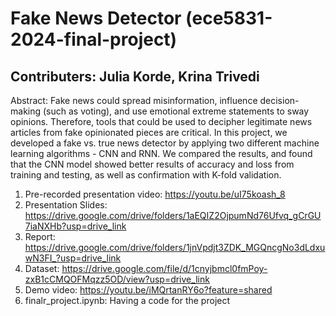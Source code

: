 # Fake News Detector (ece5831-2024-final-project)

## Contributers: Julia Korde, Krina Trivedi
Abstract: Fake news could spread misinformation, influence
decision-making (such as voting), and use emotional extreme
statements to sway opinions. Therefore, tools that could be used to
decipher legitimate news articles from fake opinionated pieces are
critical. In this project, we developed a fake vs. true news detector
by applying two different machine learning algorithms - CNN
and RNN. We compared the results, and found that the CNN
model showed better results of accuracy and loss from training
and testing, as well as confirmation with K-fold validation.

1. Pre-recorded presentation video: https://youtu.be/uI75koash_8
2. Presentation Slides: https://drive.google.com/drive/folders/1aEQIZ2OjpumNd76Ufvq_gCrGU7iaNXHb?usp=drive_link
3. Report: https://drive.google.com/drive/folders/1jnVpdjt3ZDK_MGQncgNo3dLdxuwN3FI_?usp=drive_link
4. Dataset: https://drive.google.com/file/d/1cnyjbmcl0fmPoy-zxB1cCMQOFMqzz5OD/view?usp=drive_link
5. Demo video: https://youtu.be/iMQrtanRY6o?feature=shared
6. finalr_project.ipynb: Having a code for the project
